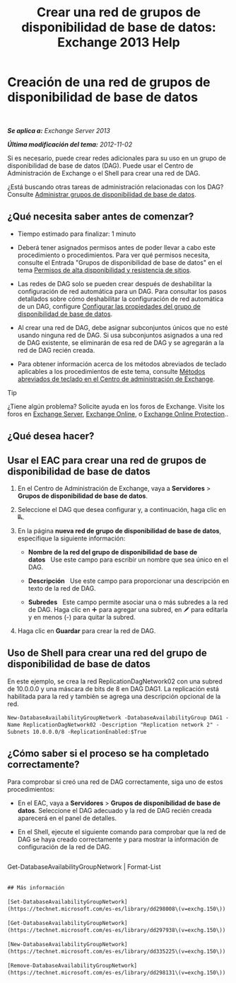 ﻿---
title: 'Crear una red de grupos de disponibilidad de base de datos: Exchange 2013 Help'
TOCTitle: Creación de una red de grupos de disponibilidad de base de datos
ms:assetid: 6caec7be-788a-4058-87a7-f31c575b870c
ms:mtpsurl: https://technet.microsoft.com/es-es/library/Dd298051(v=EXCHG.150)
ms:contentKeyID: 48268251
ms.date: 05/22/2018
mtps_version: v=EXCHG.150
ms.translationtype: MT
---

# Creación de una red de grupos de disponibilidad de base de datos

 

_**Se aplica a:** Exchange Server 2013_

_**Última modificación del tema:** 2012-11-02_

Si es necesario, puede crear redes adicionales para su uso en un grupo de disponibilidad de base de datos (DAG). Puede usar el Centro de Administración de Exchange o el Shell para crear una red de DAG.

¿Está buscando otras tareas de administración relacionadas con los DAG? Consulte [Administrar grupos de disponibilidad de base de datos](managing-database-availability-groups-exchange-2013-help.md).

## ¿Qué necesita saber antes de comenzar?

  - Tiempo estimado para finalizar: 1 minuto

  - Deberá tener asignados permisos antes de poder llevar a cabo este procedimiento o procedimientos. Para ver qué permisos necesita, consulte el Entrada "Grupos de disponibilidad de base de datos" en el tema [Permisos de alta disponibilidad y resistencia de sitios](high-availability-and-site-resilience-permissions-exchange-2013-help.md).

  - Las redes de DAG solo se pueden crear después de deshabilitar la configuración de red automática para un DAG. Para consultar los pasos detallados sobre cómo deshabilitar la configuración de red automática de un DAG, configure [Configurar las propiedades del grupo de disponibilidad de base de datos](configure-database-availability-group-properties-exchange-2013-help.md).

  - Al crear una red de DAG, debe asignar subconjuntos únicos que no esté usando ninguna red de DAG. Si usa subconjuntos asignados a una red de DAG existente, se eliminarán de esa red de DAG y se agregarán a la red de DAG recién creada.

  - Para obtener información acerca de los métodos abreviados de teclado aplicables a los procedimientos de este tema, consulte [Métodos abreviados de teclado en el Centro de administración de Exchange](keyboard-shortcuts-in-the-exchange-admin-center-exchange-online-protection-help.md).


> [!TIP]
> ¿Tiene algún problema? Solicite ayuda en los foros de Exchange. Visite los foros en <A href="https://go.microsoft.com/fwlink/p/?linkid=60612">Exchange Server</A>, <A href="https://go.microsoft.com/fwlink/p/?linkid=267542">Exchange Online</A>, o <A href="https://go.microsoft.com/fwlink/p/?linkid=285351">Exchange Online Protection</A>..



## ¿Qué desea hacer?

## Usar el EAC para crear una red de grupos de disponibilidad de base de datos

1.  En el Centro de Administración de Exchange, vaya a **Servidores** \> **Grupos de disponibilidad de base de datos**.

2.  Seleccione el DAG que desea configurar y, a continuación, haga clic en ![Agregar red de DAG](images/Dd298051.befcdc4e-7f7a-451d-a0a8-608c79f5d186(EXCHG.150).gif "Agregar red de DAG").

3.  En la página **nueva red de grupo de disponibilidad de base de datos**, especifique la siguiente información:
    
      - **Nombre de la red del grupo de disponibilidad de base de datos**   Use este campo para escribir un nombre que sea único en el DAG.
    
      - **Descripción**   Use este campo para proporcionar una descripción en texto de la red de DAG.
    
      - **Subredes**   Este campo permite asociar una o más subredes a la red de DAG. Haga clic en ![Agregar icono](images/JJ218640.c1e75329-d6d7-4073-a27d-498590bbb558(EXCHG.150).gif "Agregar icono") para agregar una subred, en ![Icono Editar](images/Bb124582.6f53ccb2-1f13-4c02-bea0-30690e6ea71d(EXCHG.150).gif "Icono Editar") para editarla y en menos (-) para quitar la subred.

4.  Haga clic en **Guardar** para crear la red de DAG.

## Uso de Shell para crear una red del grupo de disponibilidad de base de datos

En este ejemplo, se crea la red ReplicationDagNetwork02 con una subred de 10.0.0.0 y una máscara de bits de 8 en DAG DAG1. La replicación está habilitada para la red y también se agrega una descripción opcional de la red.

    New-DatabaseAvailabilityGroupNetwork -DatabaseAvailabilityGroup DAG1 -Name ReplicationDagNetwork02 -Description "Replication network 2" -Subnets 10.0.0.0/8 -ReplicationEnabled:$True

## ¿Cómo saber si el proceso se ha completado correctamente?

Para comprobar si creó una red de DAG correctamente, siga uno de estos procedimientos:

  - En el EAC, vaya a **Servidores** \> **Grupos de disponibilidad de base de datos**. Seleccione el DAG adecuado y la red de DAG recién creada aparecerá en el panel de detalles.

  - En el Shell, ejecute el siguiente comando para comprobar que la red de DAG se haya creado correctamente y para mostrar la información de configuración de la red de DAG.
    
    ```powershell
Get-DatabaseAvailabilityGroupNetwork <DAGNetworkName> | Format-List
```

## Más información

[Set-DatabaseAvailabilityGroupNetwork](https://technet.microsoft.com/es-es/library/dd298008\(v=exchg.150\))

[Get-DatabaseAvailabilityGroupNetwork](https://technet.microsoft.com/es-es/library/dd297938\(v=exchg.150\))

[New-DatabaseAvailabilityGroupNetwork](https://technet.microsoft.com/es-es/library/dd335225\(v=exchg.150\))

[Remove-DatabaseAvailabilityGroupNetwork](https://technet.microsoft.com/es-es/library/dd298131\(v=exchg.150\))

